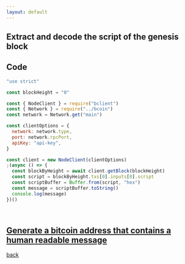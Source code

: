 ```yaml
---
layout: default
---
```


## Extract and decode the script of the genesis block

## Code

```js
"use strict"

const blockHeight = "0"

const { NodeClient } = require("bclient")
const { Network } = require("../bcoin")
const network = Network.get("main")

const clientOptions = {
  network: network.type,
  port: network.rpcPort,
  apiKey: "api-key",
}

const client = new NodeClient(clientOptions)
;(async () => {
  const blockByHeight = await client.getBlock(blockHeight)
  const script = blockByHeight.txs[0].inputs[0].script
  const scriptBuffer = Buffer.from(script, "hex")
  const message = scriptBuffer.toString()
  console.log(message)
})()
```

<br>

## [Generate a bitcoin address that contains a human readable message](./vanity-miner.html)

[back](./pay-to-addr-script.html)
